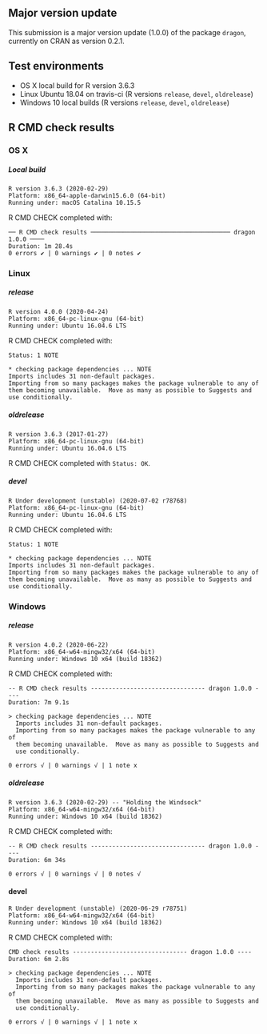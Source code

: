 ## Major version update
This submission is a major version update (1.0.0) of the package `dragon`, currently on CRAN as version 0.2.1.


## Test environments
* OS X local build for R version 3.6.3
* Linux Ubuntu 18.04 on travis-ci (R versions `release`, `devel`, `oldrelease`)
* Windows 10 local builds (R versions `release`, `devel`, `oldrelease`) 

## R CMD check results 

### OS X

#####  Local build
```
R version 3.6.3 (2020-02-29)
Platform: x86_64-apple-darwin15.6.0 (64-bit)
Running under: macOS Catalina 10.15.5
```

R CMD CHECK completed with:
```
── R CMD check results ─────────────────────────────────────── dragon 1.0.0 ────
Duration: 1m 28.4s
0 errors ✔ | 0 warnings ✔ | 0 notes ✔
```


### Linux 


##### release
```
R version 4.0.0 (2020-04-24)
Platform: x86_64-pc-linux-gnu (64-bit)
Running under: Ubuntu 16.04.6 LTS
```

R CMD CHECK completed with:

```
Status: 1 NOTE

* checking package dependencies ... NOTE
Imports includes 31 non-default packages.
Importing from so many packages makes the package vulnerable to any of
them becoming unavailable.  Move as many as possible to Suggests and
use conditionally.
```

##### oldrelease
```
R version 3.6.3 (2017-01-27)
Platform: x86_64-pc-linux-gnu (64-bit)
Running under: Ubuntu 16.04.6 LTS
```

R CMD CHECK completed with `Status: OK`.


##### devel
```
R Under development (unstable) (2020-07-02 r78768)
Platform: x86_64-pc-linux-gnu (64-bit)
Running under: Ubuntu 16.04.6 LTS
```

R CMD CHECK completed with:

```
Status: 1 NOTE

* checking package dependencies ... NOTE
Imports includes 31 non-default packages.
Importing from so many packages makes the package vulnerable to any of
them becoming unavailable.  Move as many as possible to Suggests and
use conditionally.
```



### Windows 


#####  release
```
R version 4.0.2 (2020-06-22) 
Platform: x86_64-w64-mingw32/x64 (64-bit)
Running under: Windows 10 x64 (build 18362)
```

R CMD CHECK completed with:

```
-- R CMD check results -------------------------------- dragon 1.0.0 ----
Duration: 7m 9.1s

> checking package dependencies ... NOTE
  Imports includes 31 non-default packages.
  Importing from so many packages makes the package vulnerable to any of
  them becoming unavailable.  Move as many as possible to Suggests and
  use conditionally.

0 errors √ | 0 warnings √ | 1 note x
```

#####  oldrelease
```
R version 3.6.3 (2020-02-29) -- "Holding the Windsock"
Platform: x86_64-w64-mingw32/x64 (64-bit)
Running under: Windows 10 x64 (build 18362)
```

R CMD CHECK completed with:

```
-- R CMD check results -------------------------------- dragon 1.0.0 ----
Duration: 6m 34s

0 errors √ | 0 warnings √ | 0 notes √
```

#### devel
```
R Under development (unstable) (2020-06-29 r78751)
Platform: x86_64-w64-mingw32/x64 (64-bit)
Running under: Windows 10 x64 (build 18362)
```

R CMD CHECK completed with:

```
CMD check results -------------------------------- dragon 1.0.0 ----
Duration: 6m 2.8s

> checking package dependencies ... NOTE
  Imports includes 31 non-default packages.
  Importing from so many packages makes the package vulnerable to any of
  them becoming unavailable.  Move as many as possible to Suggests and
  use conditionally.

0 errors √ | 0 warnings √ | 1 note x
```
